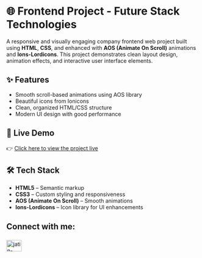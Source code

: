 # 🌐 Frontend Project - Future Stack Technologies

A responsive and visually engaging company frontend web project built using **HTML**, **CSS**, and enhanced with **AOS (Animate On Scroll)** animations and **Ions-Lordicons**. This project demonstrates clean layout design, animation effects, and interactive user interface elements.

## ✨ Features

- Smooth scroll-based animations using AOS library
- Beautiful icons from Ionicons
- Clean, organized HTML/CSS structure
- Modern UI design with good performance

## 🚀 Live Demo

👉 [Click here to view the project live]( https://jatinbisen93.github.io/Future-Stack-Technologies/)

## 🛠️ Tech Stack

- **HTML5** – Semantic markup
- **CSS3** – Custom styling and responsiveness
- **AOS (Animate On Scroll)** – Smooth animations
- **Ions-Lordicons** – Icon library for UI enhancements

##  Connect with me:

  <h3 align="left"></h3>
 <p align="left">
<a href="https://linkedin.com/in/jatin-bisen93" target="blank"><img align="center" src="https://raw.githubusercontent.com/rahuldkjain/github-profile-readme-generator/master/src/images/icons/Social/linked-in-alt.svg" alt="jatin-bisen93" height="30" width="40" /></a>
</p>


 

